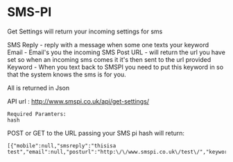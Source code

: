SMS-PI
======

Get Settings will return your incoming settings for sms

SMS Reply - reply with a message when some one texts your keyword
Email - Email's you the incoming SMS
Post URL - will return the url you have set so when an incoming sms comes it it's then sent to the url provided
Keyword - When you text back to SMSPI you need to put this keyword in so that the system knows the sms is for you.

All is returned in Json

API url : http://www.smspi.co.uk/api/get-settings/
```
Required Paramters: 
hash
```
POST or GET to the URL passing your SMS pi hash will return:

```
[{"mobile":null,"smsreply":"thisisa test","email":null,"posturl":"http:\/\/www.smspi.co.uk\/test\/","keyword":"ADSA2"}]
```
